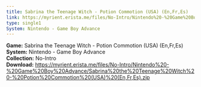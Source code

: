 ```yaml
---
title: Sabrina the Teenage Witch - Potion Commotion (USA) (En,Fr,Es)
link: https://myrient.erista.me/files/No-Intro/Nintendo%20-%20Game%20Boy%20Advance/Sabrina%20the%20Teenage%20Witch%20-%20Potion%20Commotion%20(USA)%20(En,Fr,Es).zip
type: single1
System: Nintendo - Game Boy Advance
---
```

<b>Game:</b> Sabrina the Teenage Witch - Potion Commotion (USA) (En,Fr,Es)<br>
<b>System:</b> Nintendo - Game Boy Advance<br>
<b>Collection:</b> No-Intro<br>
<b>Download:</b> https://myrient.erista.me/files/No-Intro/Nintendo%20-%20Game%20Boy%20Advance/Sabrina%20the%20Teenage%20Witch%20-%20Potion%20Commotion%20(USA)%20(En,Fr,Es).zip